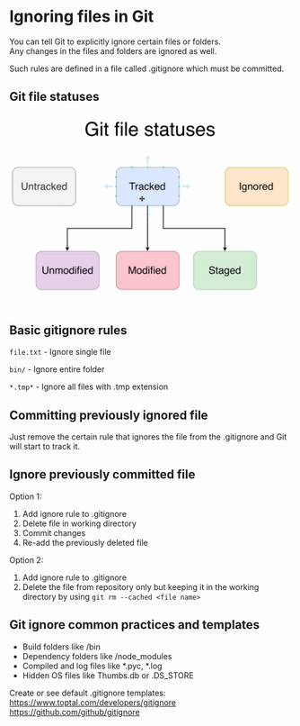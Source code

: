 # Ignoring files in Git
You can tell Git to explicitly ignore certain files or folders.  
Any changes in the files and folders are ignored as well.

Such rules are defined in a file called .gitignore which must be committed.

## Git file statuses
![Image not found](https://github.com/jacobhal/git-course/blob/master/15_gitignore/file-statuses.png "File statuses")

## Basic gitignore rules
`file.txt` - Ignore single file

`bin/` - Ignore entire folder

`*.tmp*` - Ignore all files with .tmp extension

## Committing previously ignored file
Just remove the certain rule that ignores the file from the .gitignore and Git will start to track it.

## Ignore previously committed file
Option 1:
1. Add ignore rule to .gitignore
2. Delete file in working directory
3. Commit changes
4. Re-add the previously deleted file

Option 2:
1. Add ignore rule to .gitignore
2. Delete the file from repository only but keeping it in the working directory by using `git rm --cached <file name>`

## Git ignore common practices and templates
* Build folders like /bin
* Dependency folders like /node_modules
* Compiled and log files like *.pyc, *.log
* Hidden OS files like Thumbs.db or .DS_STORE 

Create or see default .gitignore templates:
https://www.toptal.com/developers/gitignore
https://github.com/github/gitignore


